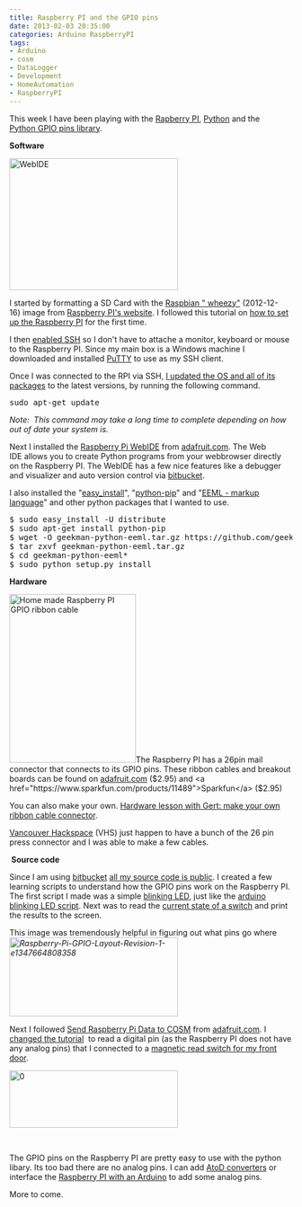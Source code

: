 ```yaml
---
title: Raspberry PI and the GPIO pins
date: 2013-02-03 20:35:00
categories: Arduino RaspberryPI
tags: 
- Arduino
- cosm
- DataLogger
- Development
- HomeAutomation
- RaspberryPI
---
```

This week I have been playing with the <a href="http://www.raspberrypi.org/">Rapberry PI</a>, <a href="http://www.python.org/">Python</a> and the <a href="http://pypi.python.org/pypi/RPi.GPIO">Python GPIO pins library</a>.

<strong>Software</strong>

<img class="size-medium wp-image-3155 alignleft" alt="WebIDE" src="/public/uploads/2013/02/WebIDE-300x235.png" width="300" height="235" />

I started by formatting a SD Card with the <a href="http://www.raspberrypi.org/downloads">Raspbian "
wheezy"</a> (2012-12-16) image from <a href="http://www.raspberrypi.org/">Raspberry PI's website</a>. I followed this tutorial on <a href="http://learn.adafruit.com/adafruit-raspberry-pi-lesson-1-preparing-and-sd-card-for-your-raspberry-pi">how to set up the Raspberry PI</a> for the first time.

I then <a href="http://learn.adafruit.com/adafruits-raspberry-pi-lesson-6-using-ssh">enabled SSH</a> so I don't have to attache a monitor, keyboard or mouse to the Raspberry PI. Since my main box is a Windows machine I downloaded and installed <a href="http://www.putty.org/">PuTTY</a> to use as my SSH client.

Once I was connected to the RPI via SSH, <a href="http://www.cyberciti.biz/faq/how-do-i-update-ubuntu-linux-softwares/">I updated the OS and all of its packages</a> to the latest versions, by running the following command.
<pre>sudo apt-get update</pre>
<em>Note:  This command may take a long time to complete depending on how out of date your system is. </em>

Next I installed the <a href="http://learn.adafruit.com/webide">Raspberry Pi WebIDE</a> from <a href="http://learn.adafruit.com/webide">adafruit.com</a>. The Web IDE allows you to create Python programs from your webbrowser directly on the Raspberry PI. The WebIDE has a few nice features like a debugger and visualizer and auto version control via <a href="https://bitbucket.org/">bitbucket</a>.

I also installed the "<a href="http://packages.python.org/distribute/easy_install.html">easy_install</a>", "<a href="http://pypi.python.org/pypi/pip">python-pip</a>" and "<a href="http://www.eeml.org/">EEML - markup language</a>" and other python packages that I wanted to use.
<pre>$ sudo easy_install -U distribute
$ sudo apt-get install python-pip
$ wget -O geekman-python-eeml.tar.gz https://github.com/geekman/python-eeml/tarball/master
$ tar zxvf geekman-python-eeml.tar.gz
$ cd geekman-python-eeml*
$ sudo python setup.py install</pre>
<strong>Hardware </strong>

<a href="/public/uploads/2013/02/2013-01-31-23.07.11.jpg"><img class="size-medium wp-image-3153 alignright" alt="Home made Raspberry PI GPIO ribbon cable" src="/public/uploads/2013/02/2013-01-31-23.07.11-225x300.jpg" width="225" height="300" /></a>The Raspberry PI has a 26pin mail connector that connects to its GPIO pins. These ribbon cables and breakout boards can be found on <a href="http://www.adafruit.com/products/862">adafruit.com</a> ($2.95) and <a href="https://www.sparkfun.com/products/11489">Sparkfun</a> ($2.95)

You can also make your own. <a href="http://www.raspberrypi.org/archives/1404">Hardware lesson with Gert: make your own ribbon cable connector</a>.

<a href="http://vancouver.hackspace.ca/wp/">Vancouver Hackspace</a> (VHS) just happen to have a bunch of the 26 pin press connector and I was able to make a few cables.

<strong> Source code </strong>

Since I am using <a href="https://bitbucket.org/">bitbucket</a> <a href="https://github.com/funvill/RaspberryPIExamples/tree/master/examples">all my source code is public</a>. I created a few learning scripts to understand how the GPIO pins work on the Raspberry PI. The first script I made was a simple <a href="https://bitbucket.org/funvill/my-pi-projects/src/d0ebc27c2dd1/examples/Blinky.py?at=master">blinking LED</a>, just like the <a href="https://gist.github.com/anonymous/4728721">arduino blinking LED script</a>. Next was to read the <a href="https://bitbucket.org/funvill/my-pi-projects/src/d0ebc27c2dd1/examples/DigitalRead.py?at=master">current state of a switch</a> and print the results to the screen.

This image was tremendously helpful in figuring out what pins go where<em id="__mceDel"><a href="/public/uploads/2013/02/Raspberry-Pi-GPIO-Layout-Revision-1-e1347664808358.png"><img class="alignnone size-medium wp-image-3157" alt="Raspberry-Pi-GPIO-Layout-Revision-1-e1347664808358" src="/public/uploads/2013/02/Raspberry-Pi-GPIO-Layout-Revision-1-e1347664808358-300x141.png" width="300" height="141" /></a></em>

Next I followed <a href="http://learn.adafruit.com/send-raspberry-pi-data-to-cosm/overview">Send Raspberry Pi Data to COSM</a> from <a href="http://learn.adafruit.com">adafruit.com</a>. I <a href="https://bitbucket.org/funvill/my-pi-projects/src/d0ebc27c2dd1/examples/cosm.py?at=master">changed the tutorial</a>  to read a digital pin (as the Raspberry PI does not have any analog pins) that I connected to a <a href="https://cosm.com/feeds/102208">magnetic read switch for my front door</a>.

<a href="/public/uploads/2013/02/0.png"><img class="alignnone size-medium wp-image-3159" alt="0" src="/public/uploads/2013/02/0-300x102.png" width="300" height="102" /></a>

&nbsp;

The GPIO pins on the Raspberry PI are pretty easy to use with the python libary. Its too bad there are no analog pins. I can add <a href="http://en.wikipedia.org/wiki/Analog-to-digital_converter">AtoD converters</a> or interface the <a href="http://www.raspberrypi.org/archives/1171">Raspberry PI with an Arduino</a> to add some analog pins.

More to come.
